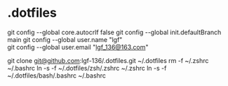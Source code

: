 # .dotfiles

git config --global core.autocrlf false
git config --global init.defaultBranch main
git config --global user.name "lgf"   
git config --global user.email "lgf_136@163.com"

git  clone git@github.com:lgf-136/.dotfiles.git ~/.dotfiles
rm -f ~/.zshrc ~/.bashrc
ln -s -f ~/.dotfiles/zsh/.zshrc  ~/.zshrc
ln -s -f ~/.dotfiles/bash/.bashrc  ~/.bashrc


